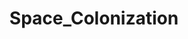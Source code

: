 ---
title: Space_Colonization
crosslinks:
- IsaacArthur
- askscience
- Colonizemars
- AskScienceDiscussion
---